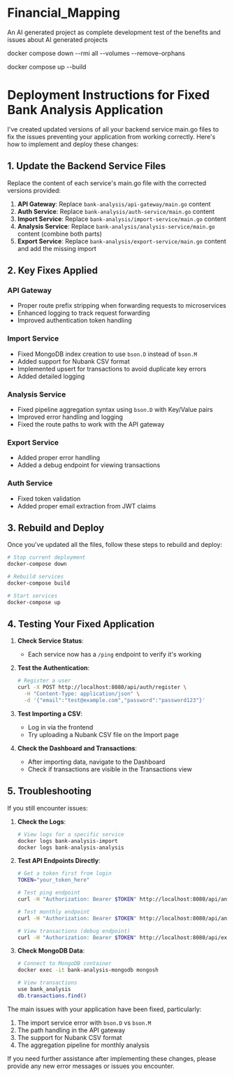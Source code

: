 # Financial_Mapping

An AI generated project as complete development test of the benefits and issues about AI generated projects

docker compose down --rmi all --volumes --remove-orphans

docker compose up --build

# Deployment Instructions for Fixed Bank Analysis Application

I've created updated versions of all your backend service main.go files to fix the issues preventing your application from working correctly. Here's how to implement and deploy these changes:

## 1. Update the Backend Service Files

Replace the content of each service's main.go file with the corrected versions provided:

1. **API Gateway**: Replace `bank-analysis/api-gateway/main.go` content
2. **Auth Service**: Replace `bank-analysis/auth-service/main.go` content
3. **Import Service**: Replace `bank-analysis/import-service/main.go` content
4. **Analysis Service**: Replace `bank-analysis/analysis-service/main.go` content (combine both parts)
5. **Export Service**: Replace `bank-analysis/export-service/main.go` content and add the missing import

## 2. Key Fixes Applied

### API Gateway
- Proper route prefix stripping when forwarding requests to microservices
- Enhanced logging to track request forwarding
- Improved authentication token handling

### Import Service
- Fixed MongoDB index creation to use `bson.D` instead of `bson.M`
- Added support for Nubank CSV format
- Implemented upsert for transactions to avoid duplicate key errors
- Added detailed logging

### Analysis Service
- Fixed pipeline aggregation syntax using `bson.D` with Key/Value pairs
- Improved error handling and logging
- Fixed the route paths to work with the API gateway

### Export Service
- Added proper error handling
- Added a debug endpoint for viewing transactions

### Auth Service
- Fixed token validation
- Added proper email extraction from JWT claims

## 3. Rebuild and Deploy

Once you've updated all the files, follow these steps to rebuild and deploy:

```bash
# Stop current deployment
docker-compose down

# Rebuild services
docker-compose build

# Start services
docker-compose up
```

## 4. Testing Your Fixed Application

1. **Check Service Status**:
   - Each service now has a `/ping` endpoint to verify it's working

2. **Test the Authentication**:
   ```bash
   # Register a user
   curl -X POST http://localhost:8080/api/auth/register \
     -H "Content-Type: application/json" \
     -d '{"email":"test@example.com","password":"password123"}'
   ```

3. **Test Importing a CSV**:
   - Log in via the frontend
   - Try uploading a Nubank CSV file on the Import page

4. **Check the Dashboard and Transactions**:
   - After importing data, navigate to the Dashboard
   - Check if transactions are visible in the Transactions view

## 5. Troubleshooting

If you still encounter issues:

1. **Check the Logs**:
   ```bash
   # View logs for a specific service
   docker logs bank-analysis-import
   docker logs bank-analysis-analysis
   ```

2. **Test API Endpoints Directly**:
   ```bash
   # Get a token first from login
   TOKEN="your_token_here"
   
   # Test ping endpoint
   curl -H "Authorization: Bearer $TOKEN" http://localhost:8080/api/analysis/ping
   
   # Test monthly endpoint
   curl -H "Authorization: Bearer $TOKEN" http://localhost:8080/api/analysis/monthly
   
   # View transactions (debug endpoint)
   curl -H "Authorization: Bearer $TOKEN" http://localhost:8080/api/export/debug/transactions
   ```

3. **Check MongoDB Data**:
   ```bash
   # Connect to MongoDB container
   docker exec -it bank-analysis-mongodb mongosh
   
   # View transactions
   use bank_analysis
   db.transactions.find()
   ```

The main issues with your application have been fixed, particularly:
1. The import service error with `bson.D` vs `bson.M`
2. The path handling in the API gateway
3. The support for Nubank CSV format
4. The aggregation pipeline for monthly analysis

If you need further assistance after implementing these changes, please provide any new error messages or issues you encounter.
